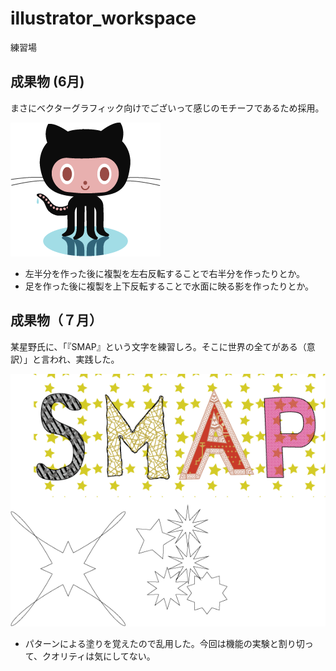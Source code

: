 # illustrator_workspace
練習場

## 成果物 (6月)
まさにベクターグラフィック向けでございって感じのモチーフであるため採用。

![octcat](https://raw.githubusercontent.com/kobake/illustrator_workspace/master/octcat.png)

- 左半分を作った後に複製を左右反転することで右半分を作ったりとか。
- 足を作った後に複製を上下反転することで水面に映る影を作ったりとか。

## 成果物（７月）

某星野氏に、「『SMAP』という文字を練習しろ。そこに世界の全てがある（意訳）」と言われ、実践した。

![smap1](https://raw.githubusercontent.com/kobake/illustrator_workspace/master/smap1.png)

- パターンによる塗りを覚えたので乱用した。今回は機能の実験と割り切って、クオリティは気にしてない。
